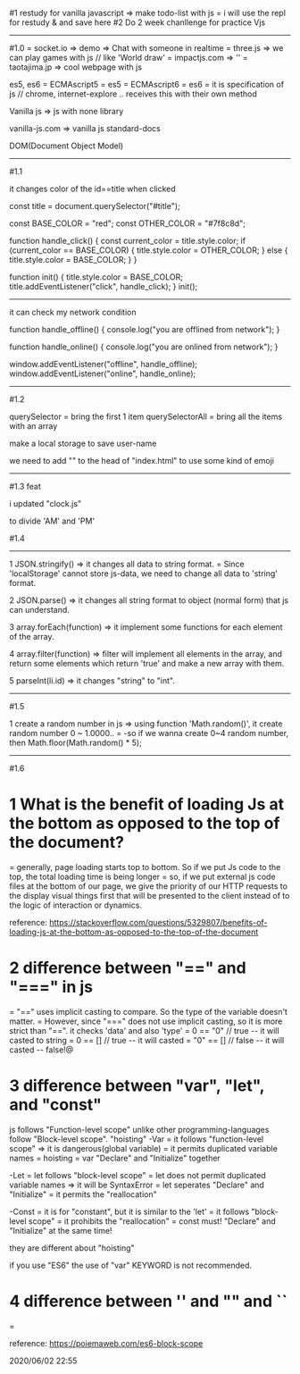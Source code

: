 #1 restudy for vanilla javascript => make todo-list with js
= i will use the repl for restudy & and save here
#2 Do 2 week chanllenge for practice Vjs

---

#1.0
= socket.io => demo => Chat with someone in realtime
= three.js => we can play games with js // like 'World draw'
= impactjs.com => ''
= taotajima.jp => cool webpage with js

es5, es6
= ECMAscript5 = es5
= ECMAscript6 = es6
= it is specification of js // chrome, internet-explore .. receives this with their own method

Vanilla js => js with none library

vanilla-js.com => vanilla js standard-docs

DOM(Document Object Model)

---

#1.1

it changes color of the id==title when clicked

const title = document.querySelector("#title");

const BASE_COLOR = "red";
const OTHER_COLOR = "#7f8c8d";

function handle_click() {
const current_color = title.style.color;
if (current_color == BASE_COLOR) {
title.style.color = OTHER_COLOR;
} else {
title.style.color = BASE_COLOR;
}
}

function init() {
title.style.color = BASE_COLOR;
title.addEventListener("click", handle_click);
}
init();

---

it can check my network condition

function handle_offline() {
console.log("you are offlined from network");
}

function handle_online() {
console.log("you are onlined from network");
}

window.addEventListener("offline", handle_offline);
window.addEventListener("online", handle_online);

---

#1.2

querySelector = bring the first 1 item
querySelectorAll = bring all the items with an array

make a local storage to save user-name

we need to add "<meta charset="utf-8" />" to the head of "index.html" to use some kind of emoji

---

#1.3 feat

i updated "clock.js"

to divide 'AM' and 'PM'

#1.4

---

1 JSON.stringify() => it changes all data to string format.
= Since 'localStorage' cannot store js-data, we need to change all data to 'string' format.

2 JSON.parse() => it changes all string format to object (normal form) that js can understand.

3 array.forEach(function) => it implement some functions for each element of the array.

4 array.filter(function) => filter will implement all elements in the array, and return some elements which return 'true' and make a new array with them.

5 parseInt(li.id) => it changes "string" to "int".

---

#1.5

1 create a random number in js => using function 'Math.random()', it create random number 0 ~ 1.0000..
= -so if we wanna create 0~4 random number, then Math.floor(Math.random() \* 5);

---

#1.6

# 1 What is the benefit of loading Js at the bottom as opposed to the top of the document?

= generally, page loading starts top to bottom. So if we put Js code to the top, the total loading time is being longer
= so, if we put external js code files at the bottom of our page, we give the priority of our HTTP requests to the display visual things first that will be
presented to the client instead of to the logic of interaction or dynamics.

reference: https://stackoverflow.com/questions/5329807/benefits-of-loading-js-at-the-bottom-as-opposed-to-the-top-of-the-document

# 2 difference between "==" and "===" in js

= "==" uses implicit casting to compare. So the type of the variable doesn't matter.
= However, since "===" does not use implicit casting, so it is more strict than "==". it checks 'data' and also 'type'
= 0 == "0" // true -- it will casted to string
= 0 == [] // true -- it will casted
= "0" == [] // false -- it will casted -- false!@

# 3 difference between "var", "let", and "const"

js follows "Function-level scope" unlike other programming-languages follow "Block-level scope".
"hoisting"
-Var
= it follows "function-level scope" => it is dangerous(global variable)
= it permits duplicated variable names
= hoisting = var "Declare" and "Initialize" together

-Let
= let follows "block-level scope"
= let does not permit duplicated variable names => it will be SyntaxError
= let seperates "Declare" and "Initialize"
= it permits the "reallocation"

-Const
= it is for "constant", but it is similar to the 'let'
= it follows "block-level scope"
= it prohibits the "reallocation"
= const must! "Declare" and "Initialize" at the same time!

they are different about "hoisting"

if you use "ES6" the use of "var" KEYWORD is not recommended.

# 4 difference between '' and "" and ``

=

reference: https://poiemaweb.com/es6-block-scope

2020/06/02 22:55
